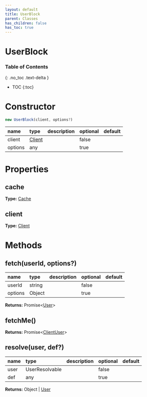 ```yaml
---
layout: default
title: UserBlock
parent: Classes
has_children: false
has_toc: true
---
```


# UserBlock
### Table of Contents
{: .no_toc .text-delta }

- TOC
{:toc}
# Constructor
```js
new UserBlock(client, options?)
```

| name | type | description | optional | default |
|:-----|:-----|:------------|:---------|:--------|
| client | [Client](/classes/Client) |  | false |  |
| options | any |  | true |  |

# Properties
## cache
**Type:** [Cache](/classes/Cache)

## client
**Type:** [Client](/classes/Client)

# Methods
## fetch(userId, options?)
| name | type | description | optional | default |
|:-----|:-----|:------------|:---------|:--------|
| userId | string |  | false |  |
| options | Object |  | true |  |

**Returns:** Promise<[User](/classes/User)>

## fetchMe()
**Returns:** Promise<[ClientUser](/classes/ClientUser)>

## resolve(user, def?)
| name | type | description | optional | default |
|:-----|:-----|:------------|:---------|:--------|
| user | UserResolvable |  | false |  |
| def | any |  | true |  |

**Returns:** Object | [User](/classes/User)

